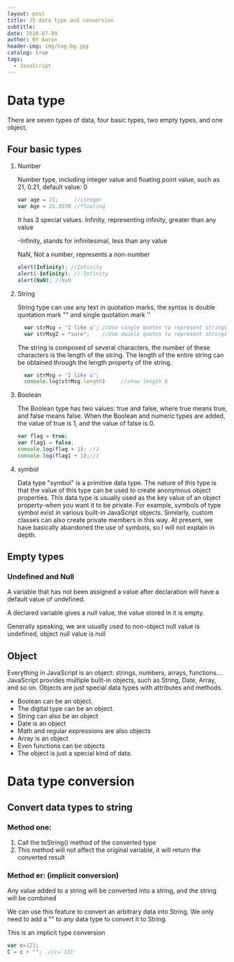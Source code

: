 ```yaml
---
layout: post
title: JS data type and conversion
subtitle:
date: 2020-07-09
author: BY Aaron
header-img: img/tag-bg.jpg
catalog: true
tags:
  - JavaScript
---
```

# Data type
There are seven types of data, four basic types, two empty types, and one object.
## Four basic types
  1. Number
  
      Number type, including integer value and floating point value, such as 21, 0.21, default value: 0
      ```JavaScript
      var age = 21;     //integer
      var Age = 21.3578 //floating
      ```
      It has 3 special values.
      Infinity, representing infinity, greater than any value

      -Infinity, stands for infinitesimal, less than any value

      NaN, Not a number, represents a non-number

      ```javascript
      alert(Infinity); //Infinity
      alert(-Infinity); //-Infinity
      alert(NaN); //NaN
      ```

  1. String
   
      String type can use any text in quotation marks, the syntax is double quotation mark "" and single quotation mark ''
      ```javascript
        var strMsg = 'I like u'; //Use single quotes to represent strings
        var strMsg2 = "sure";    //Use double quotes to represent strings
      ```
      The string is composed of several characters, the number of these characters is the length of the string. The length of the entire string can be obtained through the length property of the string.
      ```javascript
        var strMsg = 'I like u';
        console.log(strMsg.length)     //show length 8
      ```

  2. Boolean
   
      The Boolean type has two values: true and false, where true means true, and false means false. When the Boolean and numeric types are added, the value of true is 1, and the value of false is 0.
      ```javascript
      var flag = true;  
      var flag1 = false;
      console.log(flag + 1); //2
      console.log(flag1 + 1);//1
      ```
  3. symbol

      Data type "symbol" is a primitive data type. The nature of this type is that the value of this type can be used to create anonymous object properties. This data type is usually used as the key value of an object property-when you want it to be private. For example, symbols of type symbol exist in various built-in JavaScript objects. Similarly, custom classes can also create private members in this way.
      At present, we have basically abandoned the use of symbols, so I will not explain in depth.

## Empty types
### Undefined and Null
A variable that has not been assigned a value after declaration will have a default value of undefined.

A declared variable gives a null value, the value stored in it is empty.

Generally speaking, we are usually used to non-object null value is undefined, object null value is null
## Object
Everything in JavaScript is an object: strings, numbers, arrays, functions...
JavaScript provides multiple built-in objects, such as String, Date, Array, and so on. Objects are just special data types with attributes and methods.
* Boolean can be an object.
* The digital type can be an object.
* String can also be an object
* Date is an object
* Math and regular expressions are also objects
* Array is an object
* Even functions can be objects
* The object is just a special kind of data.
  
# Data type conversion
## Convert data types to string
### Method one:
1. Call the toString() method of the converted type
2. This method will not affect the original variable, it will return the converted result
### Method er: (implicit conversion)
Any value added to a string will be converted into a string, and the string will be combined

We can use this feature to convert an arbitrary data into String.  We only need to add a "" to any data type to convert it to String.

This is an implicit type conversion
  ```javascript
  var c=123;
  C = c + "";  //c='123'
  ```
